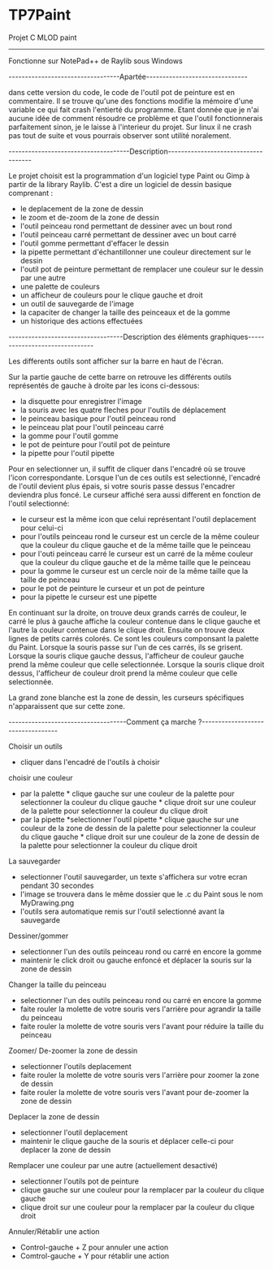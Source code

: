 # TP7Paint
 Projet C MLOD paint
 
-------------------------------------

 Fonctionne sur NotePad++ de Raylib sous Windows
 
 ----------------------------------Apartée-------------------------------
 
 dans cette version du code, le code de l'outil pot de peinture est en commentaire. Il se trouve qu'une des fonctions modifie la mémoire d'une variable ce qui fait crash l'entierté du programme. Etant donnée que je n'ai aucune idée de comment résoudre ce problème et que l'outil fonctionnerais parfaitement sinon, je le laisse à l'interieur du projet.
 Sur linux il ne crash pas tout de suite et vous pourrais observer sont utilité noralement.
 
-------------------------------------Description------------------------------------

Le projet choisit est la programmation d'un logiciel type Paint ou Gimp à partir de la library Raylib. C'est a dire un logiciel de dessin basique comprenant :
   * le deplacement de la zone de dessin
   * le zoom et de-zoom de la zone de dessin
   * l'outil peinceau rond permettant de dessiner avec un bout rond
   * l'outil peinceau carré permettant de dessiner avec un bout carré
   * l'outil gomme permettant d'effacer le dessin
   * la pipette permettant d'échantillonner une couleur directement sur le dessin
   * l'outil pot de peinture permettant de remplacer une couleur sur le dessin par une autre
   * une palette de couleurs
   * un afficheur de couleurs pour le clique gauche et droit
   * un outil de sauvegarde de l'image
   * la capaciter de changer la taille des peinceaux et de la gomme
   * un historique des actions effectuées

-----------------------------------Description des éléments graphiques-------------------------------

Les differents outils sont afficher sur la barre en haut de l'écran.

Sur la partie gauche de cette barre on retrouve les différents outils représentés de gauche à droite par les icons ci-dessous:
   * la disquette pour enregistrer l'image
   * la souris avec les quatre fleches pour l'outils de déplacement
   * le peinceau basique pour l'outil peinceau rond
   * le peinceau plat pour l'outil peinceau carré
   * la gomme pour l'outil gomme
   * le pot de peinture pour l'outil pot de peinture
   * la pipette pour l'outil pipette

Pour en selectionner un, il suffit de cliquer dans l'encadré où se trouve l'icon correspondante.
Lorsque l'un de ces outils est selectionné, l'encadré de l'outil devient plus épais, si votre souris passe dessus l'encadrer deviendra plus foncé.
Le curseur affiché sera aussi different en fonction de l'outil selectionné:
   * le curseur est la même icon que celui représentant l'outil deplacement pour celui-ci
   * pour l'outils peinceau rond le curseur est un cercle de la même couleur que la couleur du clique gauche et de la même taille que le peinceau
   * pour l'outi peinceau carré le curseur est un carré de la même couleur que la couleur du clique gauche et de la même taille que le peinceau
   * pour la gomme le curseur est un cercle noir de la même taille que la taille de peinceau
   * pour le pot de peinture le curseur et un pot de peinture
   * pour la pipette le curseur est une pipette

En continuant sur la droite, on trouve deux grands carrés de couleur,
le carré le plus à gauche affiche la couleur contenue dans le clique gauche et l'autre la couleur contenue dans le clique droit.
Ensuite on trouve deux lignes de petits carrés colorés. Ce sont les couleurs componsant la palette du Paint. Lorsque la souris passe sur l'un de ces carrés, ils se grisent.
Lorsque la souris clique gauche dessus, l'afficheur de couleur gauche prend la même couleur que celle selectionnée.
Lorsque la souris clique droit dessus, l'afficheur de couleur droit prend la même couleur que celle selectionnée.

La grand zone blanche est la zone de dessin, les curseurs spécifiques n'apparaissent que sur cette zone.

------------------------------------Comment ça marche ?----------------------------------

Choisir un outils
   * cliquer dans l'encadré de l'outils à choisir

choisir une couleur
   - par la palette
	* clique gauche sur une couleur de la palette pour selectionner la couleur du clique gauche
	* clique droit sur une couleur de la palette pour selectionner la couleur du clique droit
   - par la pipette
	*selectionner l'outil pipette
	* clique gauche sur une couleur de la zone de dessin de la palette pour selectionner la couleur du clique gauche
	* clique droit sur une couleur de la zone de dessin de la palette pour selectionner la couleur du clique droit

La sauvegarder
   * selectionner l'outil sauvegarder, un texte s'affichera sur votre ecran pendant 30 secondes
   * l'image se trouvera dans le même dossier que le .c du Paint sous le nom MyDrawing.png
   * l'outils sera automatique remis sur l'outil selectionné avant la sauvegarde

Dessiner/gommer
   * selectionner l'un des outils peinceau rond ou carré en encore la gomme
   * maintenir le click droit ou gauche enfoncé et déplacer la souris sur la zone de dessin

Changer la taille du peinceau
   * selectionner l'un des outils peinceau rond ou carré en encore la gomme
   * faite rouler la molette de votre souris vers l'arrière pour agrandir la taille du peinceau
   * faite rouler la molette de votre souris vers l'avant pour réduire la taille du peinceau

Zoomer/ De-zoomer la zone de dessin
   * selectionner l'outils deplacement
   * faite rouler la molette de votre souris vers l'arrière pour zoomer la zone de dessin
   * faite rouler la molette de votre souris vers l'avant pour de-zoomer la zone de dessin

Deplacer la zone de dessin
   * selectionner l'outil deplacement
   * maintenir le clique gauche de la souris et déplacer celle-ci pour deplacer la zone de dessin

Remplacer une couleur par une autre (actuellement desactivé)
   * selectionner l'outils pot de peinture
   * clique gauche sur une couleur pour la remplacer par la couleur du clique gauche
   * clique droit sur une couleur pour la remplacer par la couleur du clique droit

Annuler/Rétablir une action
   * Control-gauche + Z pour annuler une action
   * Comtrol-gauche + Y pour rétablir une action



